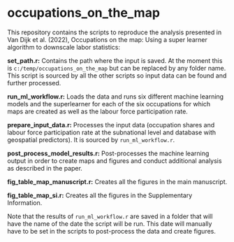 # occupations_on_the_map

This repository contains the scripts to reproduce the analysis presented in Van Dijk et al. (2022), Occupations on the map: Using a super learner algorithm to downscale labor statistics:

__set_path.r:__ Contains the path where the input is saved. At the moment this is `c:/temp/occupations_on_the_map` but can be replaced by any folder name. This script is sourced by all the other scripts so input data can be found and further processed.

__run_ml_workflow.r:__ Loads the data and runs six different machine learning models and the superlearner for each of the six occupations for which maps are created as well as the labour force participation rate.

__prepare_input_data.r:__ Processes the input data (occupation shares and labour force participation rate at the subnational level and database with geospatial predictors). It is sourced by `run_ml_workflow.r`.

__post_process_model_results.r:__ Post-processes the machine learning output in order to create maps and figures and conduct additional analysis as described in the paper.

__fig_table_map_manuscript.r:__ Creates all the figures in the main manuscript.

__fig_table_map_si.r:__ Creates all the figures in the Supplementary Information.


Note that the results of `run_ml_workflow.r` are saved in a folder that will have the name of the date the script will be run. This date will manually have to be set in the scripts to post-process the data and create figures.
